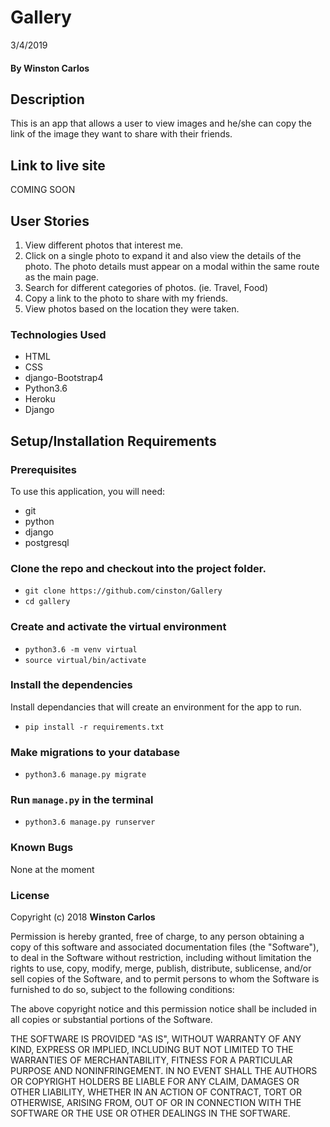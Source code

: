 # Gallery 

3/4/2019

#### By **Winston Carlos**

## Description

This is an app that allows a user to view images and he/she can copy the link of the image they want to share with their friends.

## Link to live site

COMING SOON

## User Stories
 1. View different photos that interest me.
 2. Click on a single photo to expand it and also view the details of the photo. The photo details must appear on a modal within the same route as the main page.
 3. Search for different categories of photos. (ie. Travel, Food)
 4. Copy a link to the photo to share with my friends.
 5. View photos based on the location they were taken.

### Technologies Used

- HTML
- CSS
- django-Bootstrap4
- Python3.6
- Heroku
- Django

## Setup/Installation Requirements

### Prerequisites
To use this application, you will need:
- git
- python
- django
- postgresql

### Clone the repo and checkout into the project folder.

- `git clone https://github.com/cinston/Gallery`
- `cd gallery`

### Create and activate the virtual environment

- `python3.6 -m venv virtual`
- `source virtual/bin/activate`

### Install the dependencies

Install dependancies that will create an environment for the app to run.

- `pip install -r requirements.txt`

### Make migrations to your database
- `python3.6 manage.py migrate`

### Run `manage.py` in the terminal

- `python3.6 manage.py runserver`

### Known Bugs
None at the moment

### License

Copyright (c) 2018 **Winston Carlos**

Permission is hereby granted, free of charge, to any person obtaining a copy of this software and associated documentation files (the "Software"), to deal in the Software without restriction, including without limitation the rights to use, copy, modify, merge, publish, distribute, sublicense, and/or sell copies of the Software, and to permit persons to whom the Software is furnished to do so, subject to the following conditions:

The above copyright notice and this permission notice shall be included in all copies or substantial portions of the Software.

THE SOFTWARE IS PROVIDED "AS IS", WITHOUT WARRANTY OF ANY KIND, EXPRESS OR IMPLIED, INCLUDING BUT NOT LIMITED TO THE WARRANTIES OF MERCHANTABILITY, FITNESS FOR A PARTICULAR PURPOSE AND NONINFRINGEMENT. IN NO EVENT SHALL THE AUTHORS OR COPYRIGHT HOLDERS BE LIABLE FOR ANY CLAIM, DAMAGES OR OTHER LIABILITY, WHETHER IN AN ACTION OF CONTRACT, TORT OR OTHERWISE, ARISING FROM, OUT OF OR IN CONNECTION WITH THE SOFTWARE OR THE USE OR OTHER DEALINGS IN THE SOFTWARE.
